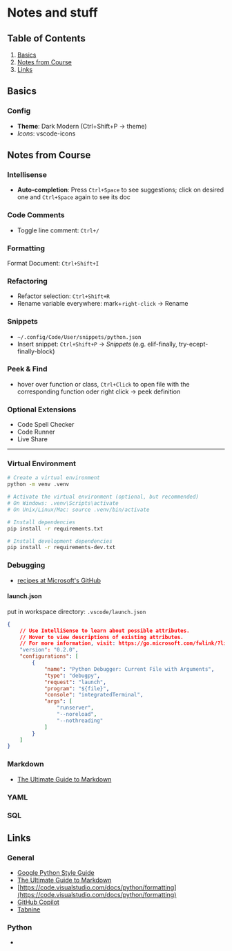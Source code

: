 # Notes and stuff

## Table of Contents

1. [Basics](#basics)
2. [Notes from Course](#notes-from-course)
3. [Links](#links)


## Basics <a name="basics"></a>

### Config

- **Theme**: Dark Modern (Ctrl+Shift+P -> theme)
- *Icons*: vscode-icons


## Notes from Course <a name="notes-from-course"></a>

### Intellisense

- **Auto-completion**: Press `Ctrl+Space` to see suggestions; click on desired 
one and `Ctrl+Space` again to see its doc

### Code Comments

- Toggle line comment: `Ctrl+/` 

### Formatting
Format Document: `Ctrl+Shift+I`

### Refactoring
- Refactor selection: `Ctrl+Shift+R`
- Rename variable everywhere: mark+`right-click` → Rename

### Snippets
- `~/.config/Code/User/snippets/python.json`
- Insert snippet: `Ctrl+Shift+P` → _Snippets_ (e.g. elif-finally,
try-ecept-finally-block)

### Peek & Find
- hover over function or class, `Ctrl+Click` to open file with the corresponding
function oder right click → peek definition

### Optional Extensions
- Code Spell Checker
- Code Runner
- Live Share

---

### Virtual Environment
```bash
# Create a virtual environment
python -m venv .venv

# Activate the virtual environment (optional, but recommended)
# On Windows: .venv\Scripts\activate
# On Unix/Linux/Mac: source .venv/bin/activate

# Install dependencies
pip install -r requirements.txt

# Install development dependencies
pip install -r requirements-dev.txt
```

### Debugging

- [recipes at Microsoft's GitHub](https://github.com/microsoft/vscode-recipes)


#### launch.json
put in workspace directory: `.vscode/launch.json`

```json
{
    // Use IntelliSense to learn about possible attributes.
    // Hover to view descriptions of existing attributes.
    // For more information, visit: https://go.microsoft.com/fwlink/?linkid=830387
    "version": "0.2.0",
    "configurations": [
        {
            "name": "Python Debugger: Current File with Arguments",
            "type": "debugpy",
            "request": "launch",
            "program": "${file}",
            "console": "integratedTerminal",
            "args": [
                "runserver",
                "--noreload",
                "--nothreading"
            ]
        }
    ]
}
```

### Markdown
- [The Ultimate Guide to Markdown](https://gist.github.com/cuonggt/9b7d08a597b167299f0d)

### YAML

### SQL

## Links <a name="links"></a>

### General

- [Google Python Style Guide](https://google.github.io/styleguide/pyguide.html)
- [The Ultimate Guide to Markdown](https://gist.github.com/cuonggt/9b7d08a597b167299f0d)
- [https://code.visualstudio.com/docs/python/formatting](https://code.visualstudio.com/docs/python/formatting)
- [GitHub Copilot](https://github.com/features/copilot)
- [Tabnine](https://www.tabnine.com/)


### Python
-